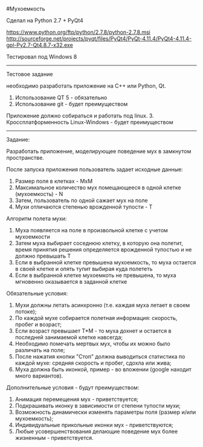 #Мухоемкость

Сделал на Python 2.7 + PyQt4

https://www.python.org/ftp/python/2.7.8/python-2.7.8.msi
http://sourceforge.net/projects/pyqt/files/PyQt4/PyQt-4.11.4/PyQt4-4.11.4-gpl-Py2.7-Qt4.8.7-x32.exe

Тестировал под Windows 8

-----

Тестовое задание

необходимо разработать приложение на C++ или Python, Qt.

1. Использование QT 5 - обязательно
2. Использование git - будет преимуществом

Приложение должно собираться и работать под linux.
3. Кроссплатформенность Linux-Windows - будет преимуществом

-----

Задание: 

Разработать приложение, моделирующее поведение мух в замкнутом пространстве.

После запуска приложения пользователь задает исходные данные:

1. Размер поля в клетках - MxM
2. Максимальное количество мух помещающееся в одной клетке (мухоемкость) - N
3. Затем, пользователь по одной сажает мух на поле
4. Мухи отличаются степенью врожденной тупости - T

Алгоритм полета мухи:
1. Муха появляется на поле в произвольной клетке с учетом мухоемкости
2. Затем муха выбирает соседнюю клетку, в которую она полетит, время принятия решения определяется врожденной тупостью и не должно превышать T
3. Если в выбранной клетке превышена мухоемкость, то муха остается в своей клетке и опять тупит выбирая куда полететь
4. Если в выбранной клетке мухоемкоть не превышена, то муха мгновенно оказывается в заданной клетке

Обязательные условия:
1. Мухи должны летать асинхронно (т.е. каждая муха летает в своем потоке);
2. По каждой мухе собирается полетная информация: скорость, пробег и возраст;
3. Если возраст превышает T*M - то муха дохнет и остается в последней занимаемой клетке навсегда;
4. Необходимо помечать мертвых мух, чтобы их можно было различать на поле;
5. После нажатия кнопки "Стоп" должна выводиться статистика по каждой мухе: средняя скорость и пробег, сдохла или жива;
6. Муха должна быть иконкой, пример - во вложении (google находит много вариантов).

Дополнительные условия - будут преимуществом:
1. Анимация перемещения мух - приветствуется;
2. Подкрашивать иконку в зависимости от степени тупости мухи;
3. Возможность динамически изменять параметры поля (размер и/или мухоемкость);
4. Индивидуальные прикольные иконки мух - приветствуются;
5. Любые усовершенствования делающие поведение мух более жизненным - приветствуется.
